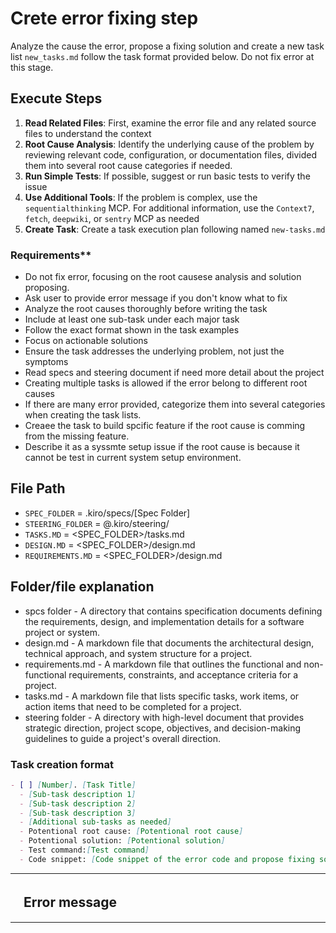 # Crete error fixing step 

Analyze the cause the error, propose a fixing solution and create a new task list `new_tasks.md` follow the task format provided below. Do not fix error at this stage.

## Execute Steps

1. **Read Related Files**: First, examine the error file and any related source files to understand the context
2. **Root Cause Analysis**: Identify the underlying cause of the problem by reviewing relevant code, configuration, or documentation files, divided them into several root cause categories if needed.
3. **Run Simple Tests**: If possible, suggest or run basic tests to verify the issue
4. **Use Additional Tools**: If the problem is complex, use the `sequentialthinking` MCP. For additional information, use the `Context7`, `fetch`, `deepwiki`, or `sentry` MCP as needed
5. **Create Task**: Create a task execution plan following named `new-tasks.md`

### Requirements**

* Do not fix error, focusing on the root causese analysis and solution proposing.
* Ask user to provide error message if you don't know what to fix
* Analyze the root causes thoroughly before writing the task
* Include at least one sub-task under each major task
* Follow the exact format shown in the task examples
* Focus on actionable solutions
* Ensure the task addresses the underlying problem, not just the symptoms
* Read specs and steering document if need more detail about the project
* Creating multiple tasks is allowed if the error belong to different root causes
* If there are many error provided, categorize them into several categories when creating the task lists.
* Creaee the task to build spcific feature if the root cause is comming from the missing feature.
* Describe it as a syssmte setup issue if the root cause is because it cannot be test in current system setup environment.

## File Path

* `SPEC_FOLDER` = .kiro/specs/[Spec Folder]
* `STEERING_FOLDER` = @.kiro/steering/
* `TASKS.MD` = <SPEC_FOLDER>/tasks.md
* `DESIGN.MD` = <SPEC_FOLDER>/design.md
* `REQUIREMENTS.MD` = <SPEC_FOLDER>/design.md

## Folder/file explanation

* spcs folder - A directory that contains specification documents defining the requirements, design, and implementation details for a software project or system.
* design.md - A markdown file that documents the architectural design, technical approach, and system structure for a project.
* requirements.md - A markdown file that outlines the functional and non-functional requirements, constraints, and acceptance criteria for a project.
* tasks.md - A markdown file that lists specific tasks, work items, or action items that need to be completed for a project.
* steering folder - A directory with high-level document that provides strategic direction, project scope, objectives, and decision-making guidelines to guide a project's overall direction.

### Task creation format

```markdown
- [ ] [Number]. [Task Title]
  - [Sub-task description 1]
  - [Sub-task description 2]
  - [Sub-task description 3]
  - [Additional sub-tasks as needed]
  - Potentional root cause: [Potentional root cause]
  - Potentional solution: [Potentional solution]
  - Test command:[Test command]
  - Code snippet: [Code snippet of the error code and propose fixing solution]
```
-------------------------------------------------------------------------

## 　Error message

-------------------------------------------------------------------------
